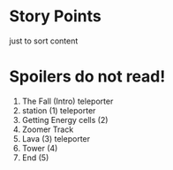 # Story Points
just to sort content

# Spoilers do not read!

1. The Fall (Intro) teleporter
2. station (1) teleporter
3. Getting Energy cells (2)
4. Zoomer Track
5. Lava (3) teleporter
6. Tower (4)
7. End (5)
